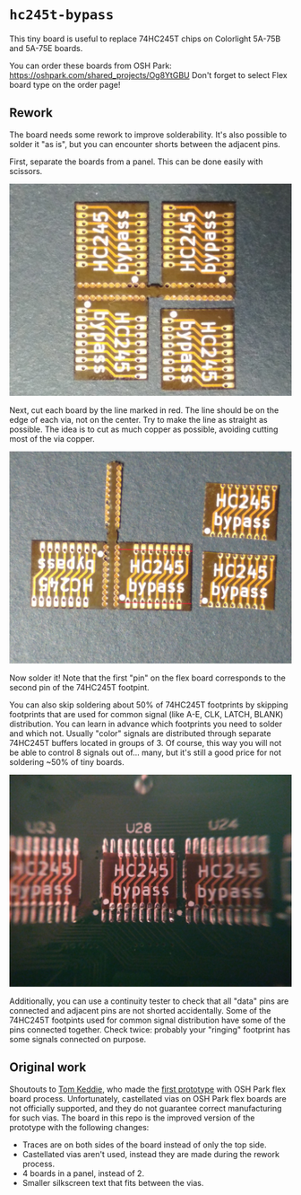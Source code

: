 # `hc245t-bypass`

This tiny board is useful to replace 74HC245T chips on Colorlight 5A-75B and 5A-75E boards.

You can order these boards from OSH Park: https://oshpark.com/shared_projects/Og8YtGBU Don't forget to select Flex board type on the order page!

## Rework

The board needs some rework to improve solderability. It's also possible to solder it "as is", but you can encounter shorts between the adjacent pins.

First, separate the boards from a panel. This can be done easily with scissors.

![Board separation](images/1_separation.jpg)

Next, cut each board by the line marked in red. The line should be on the edge of each via, not on the center. Try to make the line as straight as possible. The idea is to cut as much copper as possible, avoiding cutting most of the via copper.

![Rework cut](images/2_cut.jpg)

Now solder it! Note that the first "pin" on the flex board corresponds to the second pin of the 74HC245T footpint.

You can also skip soldering about 50% of 74HC245T footprints by skipping footprints that are used for common signal (like A-E, CLK, LATCH, BLANK) distribution. You can learn in advance which footprints you need to solder and which not. Usually "color" signals are distributed through separate 74HC245T buffers located in groups of 3. Of course, this way you will not be able to control 8 signals out of... many, but it's still a good price for not soldering ~50% of tiny boards.

![Solder](images/3_solder.jpg)

Additionally, you can use a continuity tester to check that all "data" pins are connected and adjacent pins are not shorted accidentally. Some of the 74HC245T footpints used for common signal distribution have some of the pins connected together. Check twice: probably your "ringing" footprint has some signals connected on purpose.

## Original work

Shoutouts to [Tom Keddie](https://twitter.com/tom_keddie), who made the [first prototype](https://twitter.com/tom_keddie/status/1233759892164362241) with OSH Park flex board process. Unfortunately, castellated vias on OSH Park flex boards are not officially supported, and they do not guarantee correct manufacturing for such vias. The board in this repo is the improved version of the prototype with the following changes:

* Traces are on both sides of the board instead of only the top side.
* Castellated vias aren't used, instead they are made during the rework process.
* 4 boards in a panel, instead of 2.
* Smaller silkscreen text that fits between the vias.
